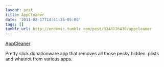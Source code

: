 ```yaml
---
layout: post
title: AppCleaner
date: '2011-02-17T14:41:26-05:00'
tags: []
tumblr_url: http://endemic.tumblr.com/post/3348126430/appcleaner
---
```

[AppCleaner](http://www.freemacsoft.net/AppCleaner/)  

Pretty slick donationware app that removes all those pesky hidden .plists and whatnot from various apps.

